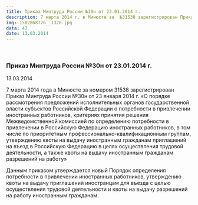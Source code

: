 ```yaml
---
title: Приказ Минтруда России №30н от 23.01.2014 г.
description: 7 марта 2014 г. в Минюсте за  №31538 зарегистрирован Приказ Минтруда России №30н от 23.01.2014 г. «О порядке рассмотрения предложений исполнительных органов государственной власти субъектов РФ о потребности в привлечении иностранных работников...»
img: 1502868726__1320.jpg
data: 47
date: 13.03.2014
---
```


<div class="row newsdetail">
<div class="md-2">&nbsp;</div>
<div class="md-8 news-detail">
			<article-image
			class="detail_picture"
			border="0"
			src="1502868726__1320.jpg"
			width="1414"
			height="1000"
			alt="Приказ Минтруда России №30н от 23.01.2014 г."
			title="Приказ Минтруда России №30н от 23.01.2014 г."
			/></article-image>
				<h3>Приказ Минтруда России №30н от 23.01.2014 г.</h3>
					<p class="date-news">13.03.2014</p>
	<p>
				<p>
	 7 марта 2014 года в Минюсте за номером 31538 зарегистрирован Приказ Минтруда России №30н от 23 января 2014 г. «О порядке рассмотрения предложений исполнительных органов государственной власти субъектов Российской Федерации о потребности в привлечении иностранных работников, критериях принятия решения Межведомственной комиссией по определению потребности в привлечении в Российскую Федерацию иностранных работников, в том числе по приоритетным профессионально-квалификационным группам, утверждению квоты на выдачу иностранным гражданам приглашений на въезд в Российскую Федерацию в целях осуществления трудовой деятельности, а также квоты на выдачу иностранным гражданам разрешений на работу»
</p>
<p>
	 Данным приказом утверждается новый Порядок определения потребности в привлечении иностранных работников, утверждению квоты на выдачу приглашений иностранцам для въезда с целью осуществления трудовой деятельности и квоты на выдачу разрешений на работу иностранным гражданам.
</p>	</p>
</div>
</div>